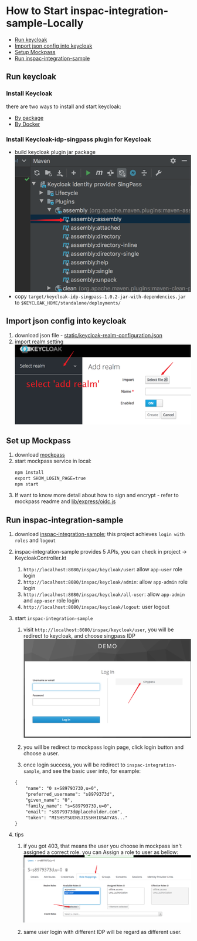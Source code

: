 # How to Start inspac-integration-sample-Locally

- [Run keycloak](#Run-keycloak)
- [Import json config into keycloak](#import-json-config-into-keycloak)
- [Setup Mockpass](#Set-up-Mockpass)
- [Run inspac-integration-sample](#run-inspac-integration-sample)

## Run keycloak
### Install Keycloak
there are two ways to install and start keycloak:
 - [By package](https://www.keycloak.org/docs/latest/getting_started/index.html)
 - [By Docker](https://hub.docker.com/r/jboss/keycloak/)
 
### Install Keycloak-idp-singpass plugin for Keycloak
- build keycloak plugin jar package
    ![keycloak_plugin_build_jar](../images/keycloak_plugin_build_jar.png)
- copy `target/keycloak-idp-singpass-1.0.2-jar-with-dependencies.jar` to `$KEYCLOAK_HOME/standalone/deployments/`

## Import json config into keycloak
1. download json file - [static/keycloak-realm-configuration.json](/static/keycloak-realm-configuration.json)
1. import realm setting
![import](../images/import_realm_setting.png)

## Set up Mockpass
1. download [mockpass](https://github.com/thoughtworks/inSpac/tree/mockpass)
1. start mockpass service in local:
   ```
   npm install
   export SHOW_LOGIN_PAGE=true
   npm start
   ```
1. If want to know more detail about how to sign and encrypt - refer to mockpass readme and [lib/express/oidc.js](https://github.com/thoughtworks/inSpac/tree/mockpass/lib/express/oidc.js)

## Run inspac-integration-sample

1. download [inspac-integration-sample](https://github.com/thoughtworks/inspac-integration-sample);
   this project achieves `login with roles` and `logout`

1. inspac-integration-sample provides 5 APIs, you can check in project -> KeycloakController.kt
    1. `http://localhost:8080/inspac/keycloak/user`: allow `app-user` role login
    2. `http://localhost:8080/inspac/keycloak/admin`: allow `app-admin` role login
    3. `http://localhost:8080/inspac/keycloak/all-user`: allow `app-admin` and `app-user` role login
    4. `http://localhost:8080/inspac/keycloak/logout`: user logout

1. start `inspac-integration-sample`
    1. visit `http://localhost:8080/inspac/keycloak/user`, you will be redirect to keycloak, and choose singpass IDP
    ![login](../images/keycloak_login_with_idp.png)
    
    2. you will be redirect to mockpass login page, click login button and choose a user.
    
    3. once login success, you will be redirect to `inspac-integration-sample`, and see the basic user info, for example: 
    ```
    {
        "name": "0 s=S8979373D,u=0",
        "preferred_username": "s8979373d",
        "given_name": "0",
        "family_name": "s=S8979373D,u=0",
        "email": "s8979373d@placeholder.com",
        "token": "MISHSYSUINSJISSHHIUSATYAS..."    
    }
    ```
1. tips
    1. if you got 403, that means the user you choose in mockpass isn't assigned a correct role.
       you can Assign a role to user as bellow:
       ![add role to user](../images/keycloak_add_user_role.png)
    
    2. same user login with different IDP will be regard as different user.  
    
    
 
    
           

 